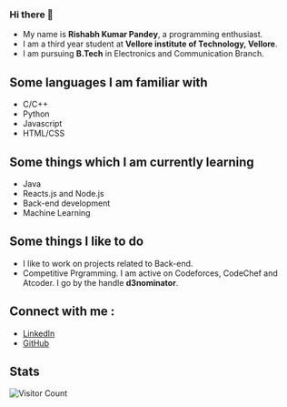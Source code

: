 ### Hi there 👋

* My name is **Rishabh Kumar Pandey**, a programming enthusiast.
* I am a third year student at **Vellore institute of Technology, Vellore**.
* I am pursuing **B.Tech** in Electronics and Communication Branch.

## Some languages I am familiar with 
* C/C++
* Python
* Javascript
* HTML/CSS

## Some things which I am currently learning 
* Java
* Reacts.js and Node.js
* Back-end development
* Machine Learning

## Some things I like to do
* I like to work on projects related to Back-end.
* Competitive Prgramming. I am active on Codeforces, CodeChef and Atcoder.
  I go by the handle **d3nominator**.

## Connect with me : 
* [LinkedIn](https://www.linkedin.com/in/d3nominator/)
* [GitHub](https://github.com/d3nominator) 

## Stats
![Visitor Count](https://profile-counter.glitch.me/d3nominator/count.svg)

